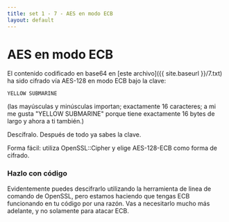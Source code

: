 ```yaml
---
title: set 1 - 7 - AES en modo ECB
layout: default
---
```


AES en modo ECB
===============

El contenido codificado en base64 en [este archivo]({{ site.baseurl }}/7.txt) ha sido cifrado vía AES-128 en modo ECB bajo la clave:

	YELLOW SUBMARINE

(las mayúsculas y minúsculas importan; exactamente 16 caracteres; a mi me gusta "YELLOW SUBMARINE" porque tiene exactamente 16 bytes de largo y ahora a ti también.)

Descífralo. Después de todo ya sabes la clave.

Forma fácil: utiliza OpenSSL::Cipher y elige AES-128-ECB como forma de cifrado.

<div class="warning">
<h3>Hazlo con código</h3>

<p>Evidentemente puedes descifrarlo utilizando la herramienta de linea de comando de OpenSSL, pero estamos haciendo que tengas ECB funcionando en tu código por una razón. Vas a necesitarlo mucho más adelante, y no solamente para atacar ECB.</p>
</div>
